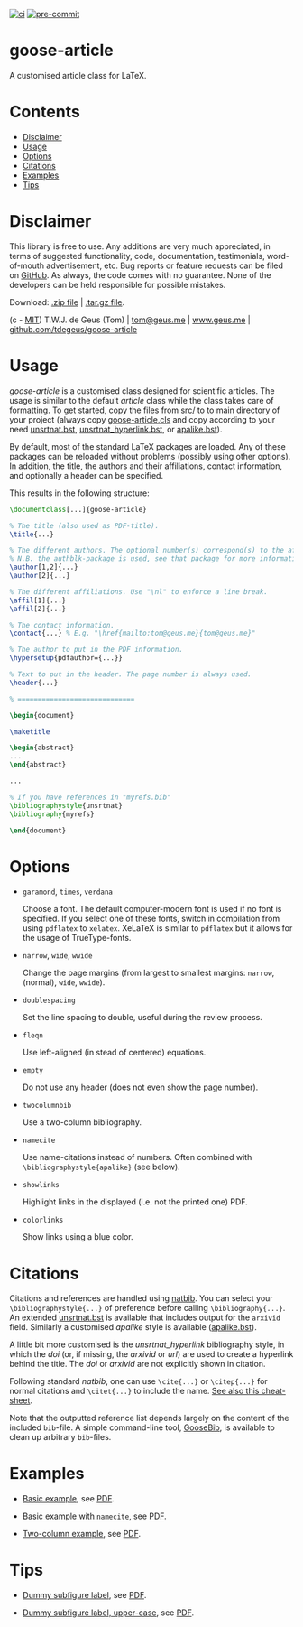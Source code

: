 [![ci](https://github.com/tdegeus/goose-article/workflows/CI/badge.svg)](https://github.com/tdegeus/goose-article/actions)
[![pre-commit](https://github.com/tdegeus/goose-article/workflows/pre-commit/badge.svg)](https://github.com/tdegeus/goose-article/actions)

# goose-article

A customised article class for LaTeX.

# Contents

<!-- MarkdownTOC -->

- [Disclaimer](#disclaimer)
- [Usage](#usage)
- [Options](#options)
- [Citations](#citations)
- [Examples](#examples)
- [Tips](#tips)

<!-- /MarkdownTOC -->

# Disclaimer

This library is free to use.
Any additions are very much appreciated, in terms of suggested functionality,
code, documentation, testimonials, word-of-mouth advertisement, etc.
Bug reports or feature requests can be filed on [GitHub](https://github.com/tdegeus/goose-article).
As always, the code comes with no guarantee.
None of the developers can be held responsible for possible mistakes.

Download:
[.zip file](https://github.com/tdegeus/goose-article/zipball/master) |
[.tar.gz file](https://github.com/tdegeus/goose-article/tarball/master).

(c - [MIT](https://github.com/tdegeus/goose-article/blob/master/LICENSE)) T.W.J. de Geus (Tom) |
tom@geus.me | www.geus.me |
[github.com/tdegeus/goose-article](https://github.com/tdegeus/goose-article)

# Usage

*goose-article* is a customised class designed for scientific articles.
The usage is similar to the default *article* class while the class takes care of formatting.
To get started, copy the files from [src/](src/) to to main directory of your project
(always copy [goose-article.cls](src/goose-article.cls) and copy according to your need
[unsrtnat.bst](src/unsrtnat.bst), [unsrtnat_hyperlink.bst](src/unsrtnat_hyperlink.bst),
or [apalike.bst](src/apalike.bst)).

By default, most of the standard LaTeX packages are loaded.
Any of these packages can be reloaded without problems (possibly using other options).
In addition, the title, the authors and their affiliations, contact information,
and optionally a header can be specified.

This results in the following structure:

```latex
\documentclass[...]{goose-article}

% The title (also used as PDF-title).
\title{...}

% The different authors. The optional number(s) correspond(s) to the affiliations.
% N.B. the authblk-package is used, see that package for more information.
\author[1,2]{...}
\author[2]{...}

% The different affiliations. Use "\nl" to enforce a line break.
\affil[1]{...}
\affil[2]{...}

% The contact information.
\contact{...} % E.g. "\href{mailto:tom@geus.me}{tom@geus.me}"

% The author to put in the PDF information.
\hypersetup{pdfauthor={...}}

% Text to put in the header. The page number is always used.
\header{...}

% =============================

\begin{document}

\maketitle

\begin{abstract}
...
\end{abstract}

...

% If you have references in "myrefs.bib"
\bibliographystyle{unsrtnat}
\bibliography{myrefs}

\end{document}
```

# Options

*   `garamond`, `times`, `verdana`

    Choose a font.
    The default computer-modern font is used if no font is specified.
    If you select one of these fonts, switch in compilation from using `pdflatex` to `xelatex`.
    XeLaTeX is similar to `pdflatex` but it allows for the usage of TrueType-fonts.

*   `narrow`, `wide`, `wwide`

    Change the page margins (from largest to smallest margins: `narrow`, (normal), `wide`, `wwide`).

*   `doublespacing`

    Set the line spacing to double, useful during the review process.

*   `fleqn`

    Use left-aligned (in stead of centered) equations.

*   `empty`

    Do not use any header (does not even show the page number).

*   `twocolumnbib`

    Use a two-column bibliography.

*   `namecite`

    Use name-citations instead of numbers.
    Often combined with `\bibliographystyle{apalike}` (see below).

*   `showlinks`

    Highlight links in the displayed (i.e. not the printed one) PDF.

*   `colorlinks`

    Show links using a blue color.

# Citations

Citations and references are handled using [natbib](http://ctan.org/pkg/natbib).
You can select your `\bibliographystyle{...}` of preference before calling `\bibliography{...}`.
An extended [unsrtnat.bst](src/unsrtnat.bst) is available that includes output
for the `arxivid` field.
Similarly a customised *apalike* style is available ([apalike.bst](src/apalike.bst)).

A little bit more customised is the *unsrtnat_hyperlink* bibliography style,
in which the *doi* (or, if missing, the *arxivid* or *url*) are used
to create a hyperlink behind the title.
The *doi* or *arxivid* are not explicitly shown in citation.

Following standard *natbib*, one can use `\cite{...}` or `\citep{...}`
for normal citations and `\citet{...}` to include the name.
[See also this cheat-sheet](http://merkel.texture.rocks/Latex/natbib.php).

Note that the outputted reference list depends largely on the content of the included `bib`-file.
A simple command-line tool, [GooseBib](https://github.com/tdegeus/GooseBib),
is available to clean up arbitrary `bib`-files.

# Examples

*   [Basic example](examples/basic/example.tex),
    see [PDF](examples/basic/example.pdf).

*   [Basic example with `namecite`](examples/namecite/example.tex),
    see [PDF](examples/basic/example.pdf).

*   [Two-column example](examples/twocolumn/example.tex),
    see [PDF](examples/twocolumn/example.pdf).

# Tips

*   [Dummy subfigure label](examples/general-trick_dummy-subfigure/example.tex),
    see [PDF](examples/general-trick_dummy-subfigure/example.pdf).

*   [Dummy subfigure label, upper-case](examples/general-trick_dummy-subfigure-upper/example.tex),
    see [PDF](examples/general-trick_dummy-subfigure-upper/example.pdf).
